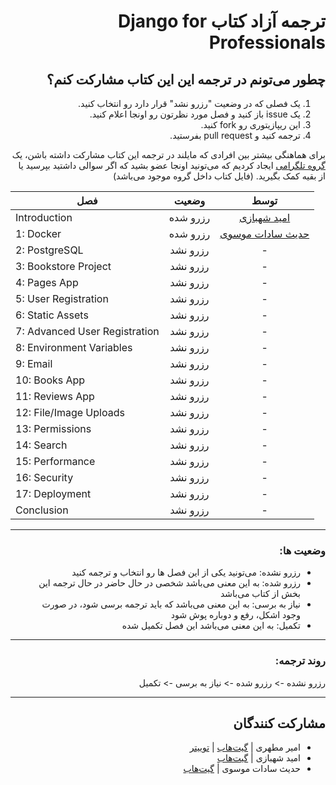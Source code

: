 <h1 dir="rtl"> ترجمه آزاد کتاب  Django for Professionals</h1>

<h2 dir="rtl">چطور می‌تونم در ترجمه این این کتاب مشارکت کنم؟</h2>

<ol dir="rtl">
    <li>یک فصلی که در وضعیت "رزرو نشد" قرار دارد رو انتخاب کنید.</li>
    <li>یک issue باز کنید و فصل مورد نظرتون رو اونجا اعلام کنید.</li>
    <li>این ریپازیتوری رو fork کنید.</li>
    <li>ترجمه کنید و pull request بفرستید.</li>
</ol>


<p dir="rtl">
برای هماهنگی بیشتر بین افرادی که مایلند در ترجمه این کتاب مشارکت داشته باشن، یک <a href="https://t.me/dfp_farsi">گروه تلگرامی</a> ایجاد کردیم که می‌تونید اونجا عضو بشید که اگر سوالی داشتید بپرسید یا از بقیه کمک بگیرید. (فایل کتاب داخل گروه موجود می‌باشد)
</p>

| فصل                           |   وضعیت  | توسط |
|-------------------------------|:--------:|:----:|
| Introduction                  | رزرو شده |   <a href="https://github.com/themaximalist">امید شهبازی</a>  |
| 1: Docker                     | رزرو شده |   <a href="https://github.com/cemusavi">حدیث سادات موسوی</a>  |
| 2: PostgreSQL                 | رزرو نشد |   -  |
| 3: Bookstore Project          | رزرو نشد |   -  |
| 4: Pages App                  | رزرو نشد |   -  |
| 5: User Registration          | رزرو نشد |   -  |
| 6: Static Assets              | رزرو نشد |   -  |
| 7: Advanced User Registration | رزرو نشد |   -  |
| 8: Environment Variables      | رزرو نشد |   -  |
| 9: Email                      | رزرو نشد |   -  |
| 10: Books App                 | رزرو نشد |   -  |
| 11: Reviews App               | رزرو نشد |   -  |
| 12: File/Image Uploads        | رزرو نشد |   -  |
| 13: Permissions               | رزرو نشد |   -  |
| 14: Search                    | رزرو نشد |   -  |
| 15: Performance               | رزرو نشد |   -  |
| 16: Security                  | رزرو نشد |   -  |
| 17: Deployment                | رزرو نشد |   -  |
| Conclusion                    | رزرو نشد |   -  |

---

<h3 dir="rtl">
وضعیت ها:
</h3>

<ul dir="rtl">
    <li>رزرو نشده: می‌تونید یکی از این فصل ها رو انتخاب و ترجمه کنید</li>
    <li>رزرو شده: به این معنی می‌باشد شخصی در حال حاضر در حال ترجمه این بخش از کتاب می‌باشد</li>
    <li>نیاز به برسی: به این معنی می‌باشد که باید ترجمه برسی شود، در صورت وجود اشکل، رفع و دوباره پوش شود</li>
    <li>تکمیل: به این معنی می‌باشد این فصل تکمیل شده</li>
</ul>

---

<h3 dir="rtl">
روند ترجمه:
</h3>
<p dir="rtl">
رزرو نشده -> رزرو شده -> نیاز به برسی -> تکمیل
</p>

---

<h2 dir="rtl">
مشارکت کنندگان
</h2>

<ul dir="rtl">
    <li>امیر مطهری | <a href="https://github.com/mthri">گیت‌هاب</a> | <a href="https://twitter.com/a_mthri">توییتر</a></li>
    <li>امید شهبازی | <a href="https://github.com/themaximalist">گیت‌هاب</a></li>
    <li>حدیث سادات موسوی | <a href="https://github.com/cemusavi">گیت‌هاب</a></li>
</ul>